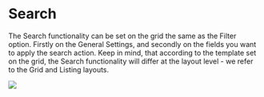 # Search

The Search functionality can be set on the grid the same as the Filter option. Firstly on the General Settings, and secondly on the fields you want to apply the search action. Keep in mind, that according to the template set on the grid, the Search functionality will differ at the layout level - we refer to the Grid and Listing layouts.

![](assets/filter.png)